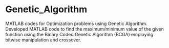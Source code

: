 # Genetic_Algorithm
MATLAB codes for Optimization problems using Genetic Algorithm.
Developed MATLAB code to find the maximum/minimum value of the given function using the Binary Coded Genetic Algorithm (BCGA) employing bitwise manipulation and crossover.
